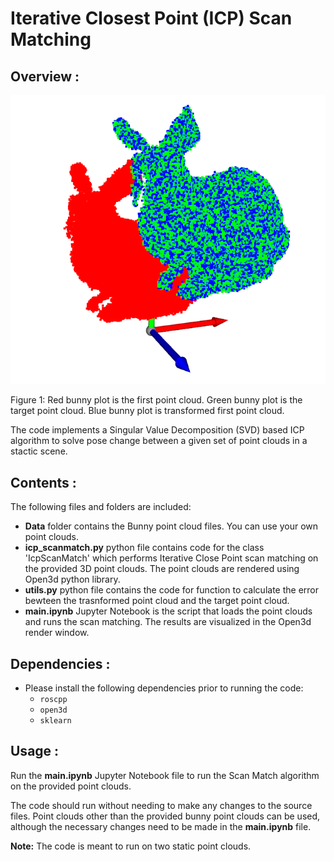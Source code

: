 # Iterative Closest Point (ICP) Scan Matching 

## Overview :

![Scan Matching Result](imgs/scan_match.png)

Figure 1: Red bunny plot is the first point cloud. Green bunny plot is the target point cloud. Blue bunny plot is transformed first point cloud.

The code implements a Singular Value Decomposition (SVD) based ICP algorithm to solve pose change between a given set of point clouds in a stactic scene. 


## Contents :

The following files and folders are included:

- **Data** folder contains the Bunny point cloud files. You can use your own point clouds.
- **icp_scanmatch.py** python file contains code for the class 'IcpScanMatch' which performs Iterative Close Point scan matching on the provided 3D point clouds. The point clouds are rendered using Open3d python library.
- **utils.py** python file contains the code for function to calculate the error bewteen the trasnformed point cloud and the target point cloud.
- **main.ipynb** Jupyter Notebook is the script that loads the point clouds and runs the scan matching. The results are visualized in the Open3d render window.


## Dependencies :

* Please install the following dependencies prior to running the code:
    * `roscpp` 
    * `open3d`
    * `sklearn`


## Usage :

Run the **main.ipynb** Jupyter Notebook file to run the Scan Match algorithm on the provided point clouds. 

The code should run without needing to make any changes to the source files. Point clouds other than the provided bunny point clouds can be used, although the necessary changes need to be made in the **main.ipynb** file. 

**Note:** The code is meant to run on two static point clouds.

